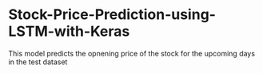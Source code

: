 # Stock-Price-Prediction-using-LSTM-with-Keras
This model predicts the opnening price of the stock for the upcoming days in the test dataset
